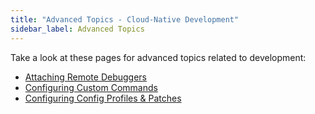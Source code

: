 ```yaml
---
title: "Advanced Topics - Cloud-Native Development"
sidebar_label: Advanced Topics
---
```


Take a look at these pages for advanced topics related to development:
- [Attaching Remote Debuggers](/docs/cli/development/advanced/remote-debuggers)
- [Configuring Custom Commands](/docs/cli/configuration/custom-commands)
- [Configuring Config Profiles & Patches](/docs/cli/configuration/profiles-patches)
